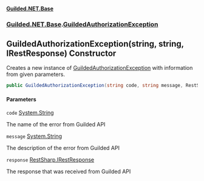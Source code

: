 
#### [Guilded.NET.Base](Guilded_NET_Base 'Guilded.NET.Base')
### [Guilded.NET.Base](Guilded_NET_Base#Guilded_NET_Base 'Guilded.NET.Base').[GuildedAuthorizationException](GuildedAuthorizationException 'Guilded.NET.Base.GuildedAuthorizationException')
## GuildedAuthorizationException(string, string, IRestResponse) Constructor

Creates a new instance of [GuildedAuthorizationException](GuildedAuthorizationException 'Guilded.NET.Base.GuildedAuthorizationException') with information from given parameters.
```csharp
public GuildedAuthorizationException(string code, string message, RestSharp.IRestResponse response);
```

#### Parameters

<a name='Guilded_NET_Base_GuildedAuthorizationException_GuildedAuthorizationException(string_string_RestSharp_IRestResponse)_code'></a>
`code` [System.String](https://docs.microsoft.com/en-us/dotnet/api/System.String 'System.String')

The name of the error from Guilded API

<a name='Guilded_NET_Base_GuildedAuthorizationException_GuildedAuthorizationException(string_string_RestSharp_IRestResponse)_message'></a>
`message` [System.String](https://docs.microsoft.com/en-us/dotnet/api/System.String 'System.String')

The description of the error from Guilded API

<a name='Guilded_NET_Base_GuildedAuthorizationException_GuildedAuthorizationException(string_string_RestSharp_IRestResponse)_response'></a>
`response` [RestSharp.IRestResponse](https://docs.microsoft.com/en-us/dotnet/api/RestSharp.IRestResponse 'RestSharp.IRestResponse')

The response that was received from Guilded API